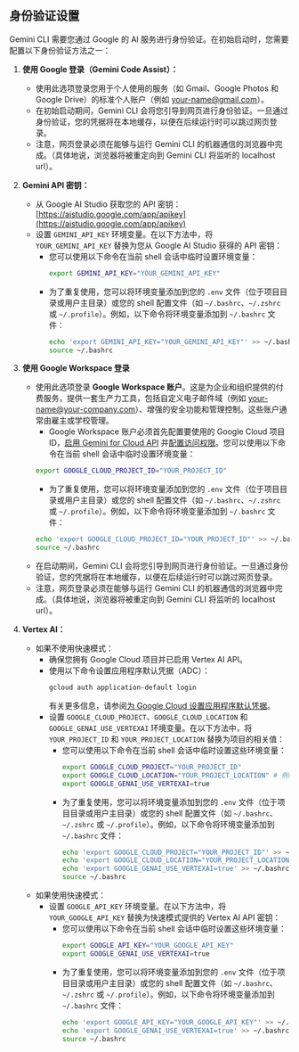 ## 身份验证设置

Gemini CLI 需要您通过 Google 的 AI 服务进行身份验证。在初始启动时，您需要配置以下身份验证方法之一：

1. **使用 Google 登录（Gemini Code Assist）：**

   - 使用此选项登录您用于个人使用的服务（如 Gmail、Google Photos 和 Google Drive）的标准个人账户（例如 your-name@gmail.com）。
   - 在初始启动期间，Gemini CLI 会将您引导到网页进行身份验证。一旦通过身份验证，您的凭据将在本地缓存，以便在后续运行时可以跳过网页登录。
   - 注意，网页登录必须在能够与运行 Gemini CLI 的机器通信的浏览器中完成。（具体地说，浏览器将被重定向到 Gemini CLI 将监听的 localhost url）。

2. **Gemini API 密钥：**

   - 从 Google AI Studio 获取您的 API 密钥：[https://aistudio.google.com/app/apikey](https://aistudio.google.com/app/apikey)
   - 设置 `GEMINI_API_KEY` 环境变量。在以下方法中，将 `YOUR_GEMINI_API_KEY` 替换为您从 Google AI Studio 获得的 API 密钥：
     - 您可以使用以下命令在当前 shell 会话中临时设置环境变量：
       ```bash
       export GEMINI_API_KEY="YOUR_GEMINI_API_KEY"
       ```
     - 为了重复使用，您可以将环境变量添加到您的 `.env` 文件（位于项目目录或用户主目录）或您的 shell 配置文件（如 `~/.bashrc`、`~/.zshrc` 或 `~/.profile`）。例如，以下命令将环境变量添加到 `~/.bashrc` 文件：
       ```bash
       echo 'export GEMINI_API_KEY="YOUR_GEMINI_API_KEY"' >> ~/.bashrc
       source ~/.bashrc
       ```

3. **使用 Google Workspace 登录**

   - 使用此选项登录 **Google Workspace 账户**。这是为企业和组织提供的付费服务，提供一套生产力工具，包括自定义电子邮件域（例如 your-name@your-company.com）、增强的安全功能和管理控制。这些账户通常由雇主或学校管理。
     - Google Workspace 账户必须首先配置要使用的 Google Cloud 项目 ID，[启用 Gemini for Cloud API](https://cloud.google.com/gemini/docs/discover/set-up-gemini#enable-api) 并[配置访问权限](https://cloud.google.com/gemini/docs/discover/set-up-gemini#grant-iam)。您可以使用以下命令在当前 shell 会话中临时设置环境变量：
     ```bash
     export GOOGLE_CLOUD_PROJECT_ID="YOUR_PROJECT_ID"
     ```
     - 为了重复使用，您可以将环境变量添加到您的 `.env` 文件（位于项目目录或用户主目录）或您的 shell 配置文件（如 `~/.bashrc`、`~/.zshrc` 或 `~/.profile`）。例如，以下命令将环境变量添加到 `~/.bashrc` 文件：
     ```bash
     echo 'export GOOGLE_CLOUD_PROJECT_ID="YOUR_PROJECT_ID"' >> ~/.bashrc
     source ~/.bashrc
     ```
   - 在启动期间，Gemini CLI 会将您引导到网页进行身份验证。一旦通过身份验证，您的凭据将在本地缓存，以便在后续运行时可以跳过网页登录。
   - 注意，网页登录必须在能够与运行 Gemini CLI 的机器通信的浏览器中完成。（具体地说，浏览器将被重定向到 Gemini CLI 将监听的 localhost url）。

4. **Vertex AI：**
   - 如果不使用快速模式：
     - 确保您拥有 Google Cloud 项目并已启用 Vertex AI API。
     - 使用以下命令设置应用程序默认凭据（ADC）：
       ```bash
       gcloud auth application-default login
       ```
       有关更多信息，请参阅[为 Google Cloud 设置应用程序默认凭据](https://cloud.google.com/docs/authentication/provide-credentials-adc)。
     - 设置 `GOOGLE_CLOUD_PROJECT`、`GOOGLE_CLOUD_LOCATION` 和 `GOOGLE_GENAI_USE_VERTEXAI` 环境变量。在以下方法中，将 `YOUR_PROJECT_ID` 和 `YOUR_PROJECT_LOCATION` 替换为项目的相关值：
       - 您可以使用以下命令在当前 shell 会话中临时设置这些环境变量：
         ```bash
         export GOOGLE_CLOUD_PROJECT="YOUR_PROJECT_ID"
         export GOOGLE_CLOUD_LOCATION="YOUR_PROJECT_LOCATION" # 例如，us-central1
         export GOOGLE_GENAI_USE_VERTEXAI=true
         ```
       - 为了重复使用，您可以将环境变量添加到您的 `.env` 文件（位于项目目录或用户主目录）或您的 shell 配置文件（如 `~/.bashrc`、`~/.zshrc` 或 `~/.profile`）。例如，以下命令将环境变量添加到 `~/.bashrc` 文件：
         ```bash
         echo 'export GOOGLE_CLOUD_PROJECT="YOUR_PROJECT_ID"' >> ~/.bashrc
         echo 'export GOOGLE_CLOUD_LOCATION="YOUR_PROJECT_LOCATION"' >> ~/.bashrc
         echo 'export GOOGLE_GENAI_USE_VERTEXAI=true' >> ~/.bashrc
         source ~/.bashrc
         ```
   - 如果使用快速模式：
     - 设置 `GOOGLE_API_KEY` 环境变量。在以下方法中，将 `YOUR_GOOGLE_API_KEY` 替换为快速模式提供的 Vertex AI API 密钥：
       - 您可以使用以下命令在当前 shell 会话中临时设置这些环境变量：
         ```bash
         export GOOGLE_API_KEY="YOUR_GOOGLE_API_KEY"
         export GOOGLE_GENAI_USE_VERTEXAI=true
         ```
       - 为了重复使用，您可以将环境变量添加到您的 `.env` 文件（位于项目目录或用户主目录）或您的 shell 配置文件（如 `~/.bashrc`、`~/.zshrc` 或 `~/.profile`）。例如，以下命令将环境变量添加到 `~/.bashrc` 文件：
         ```bash
         echo 'export GOOGLE_API_KEY="YOUR_GOOGLE_API_KEY"' >> ~/.bashrc
         echo 'export GOOGLE_GENAI_USE_VERTEXAI=true' >> ~/.bashrc
         source ~/.bashrc
         ```